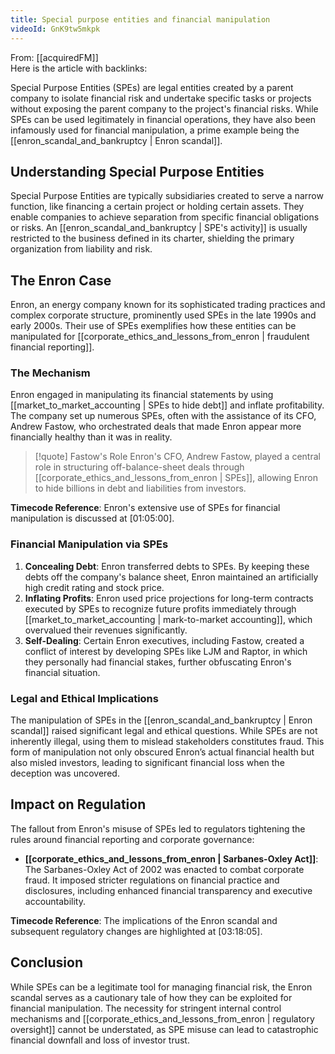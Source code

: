 ```yaml
---
title: Special purpose entities and financial manipulation
videoId: GnK9tw5mkpk
---
```


From: [[acquiredFM]] <br/> 
Here is the article with backlinks:

Special Purpose Entities (SPEs) are legal entities created by a parent company to isolate financial risk and undertake specific tasks or projects without exposing the parent company to the project's financial risks. While SPEs can be used legitimately in financial operations, they have also been infamously used for financial manipulation, a prime example being the [[enron_scandal_and_bankruptcy | Enron scandal]].

## Understanding Special Purpose Entities

Special Purpose Entities are typically subsidiaries created to serve a narrow function, like financing a certain project or holding certain assets. They enable companies to achieve separation from specific financial obligations or risks. An [[enron_scandal_and_bankruptcy | SPE's activity]] is usually restricted to the business defined in its charter, shielding the primary organization from liability and risk.

## The Enron Case

Enron, an energy company known for its sophisticated trading practices and complex corporate structure, prominently used SPEs in the late 1990s and early 2000s. Their use of SPEs exemplifies how these entities can be manipulated for [[corporate_ethics_and_lessons_from_enron | fraudulent financial reporting]].

### The Mechanism

Enron engaged in manipulating its financial statements by using [[market_to_market_accounting | SPEs to hide debt]] and inflate profitability. The company set up numerous SPEs, often with the assistance of its CFO, Andrew Fastow, who orchestrated deals that made Enron appear more financially healthy than it was in reality.

> [!quote] Fastow's Role
> Enron's CFO, Andrew Fastow, played a central role in structuring off-balance-sheet deals through [[corporate_ethics_and_lessons_from_enron | SPEs]], allowing Enron to hide billions in debt and liabilities from investors.

**Timecode Reference**: Enron's extensive use of SPEs for financial manipulation is discussed at <a class="yt-timestamp" data-t="01:05:00">[01:05:00]</a>.

### Financial Manipulation via SPEs

1. **Concealing Debt**: Enron transferred debts to SPEs. By keeping these debts off the company's balance sheet, Enron maintained an artificially high credit rating and stock price.
2. **Inflating Profits**: Enron used price projections for long-term contracts executed by SPEs to recognize future profits immediately through [[market_to_market_accounting | mark-to-market accounting]], which overvalued their revenues significantly.
3. **Self-Dealing**: Certain Enron executives, including Fastow, created a conflict of interest by developing SPEs like LJM and Raptor, in which they personally had financial stakes, further obfuscating Enron's financial situation.

### Legal and Ethical Implications

The manipulation of SPEs in the [[enron_scandal_and_bankruptcy | Enron scandal]] raised significant legal and ethical questions. While SPEs are not inherently illegal, using them to mislead stakeholders constitutes fraud. This form of manipulation not only obscured Enron’s actual financial health but also misled investors, leading to significant financial loss when the deception was uncovered.

## Impact on Regulation

The fallout from Enron's misuse of SPEs led to regulators tightening the rules around financial reporting and corporate governance:

- **[[corporate_ethics_and_lessons_from_enron | Sarbanes-Oxley Act]]**: The Sarbanes-Oxley Act of 2002 was enacted to combat corporate fraud. It imposed stricter regulations on financial practice and disclosures, including enhanced financial transparency and executive accountability.

**Timecode Reference**: The implications of the Enron scandal and subsequent regulatory changes are highlighted at <a class="yt-timestamp" data-t="03:18:05">[03:18:05]</a>.

## Conclusion

While SPEs can be a legitimate tool for managing financial risk, the Enron scandal serves as a cautionary tale of how they can be exploited for financial manipulation. The necessity for stringent internal control mechanisms and [[corporate_ethics_and_lessons_from_enron | regulatory oversight]] cannot be understated, as SPE misuse can lead to catastrophic financial downfall and loss of investor trust.